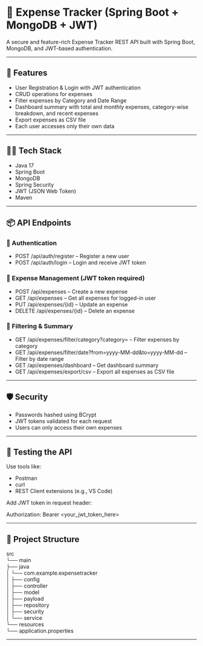 # 📝 Expense Tracker (Spring Boot + MongoDB + JWT)

A secure and feature-rich Expense Tracker REST API built with Spring Boot, MongoDB, and JWT-based authentication.

---

## 🚀 Features

- User Registration & Login with JWT authentication
- CRUD operations for expenses
- Filter expenses by Category and Date Range
- Dashboard summary with total and monthly expenses, category-wise breakdown, and recent expenses
- Export expenses as CSV file
- Each user accesses only their own data

---

## 🧑‍💻 Tech Stack

- Java 17
- Spring Boot
- MongoDB
- Spring Security
- JWT (JSON Web Token)
- Maven

---

## 📦 API Endpoints

### 🔐 Authentication

- POST /api/auth/register – Register a new user
- POST /api/auth/login – Login and receive JWT token

### 💸 Expense Management (JWT token required)

- POST /api/expenses – Create a new expense
- GET /api/expenses – Get all expenses for logged-in user
- PUT /api/expenses/{id} – Update an expense
- DELETE /api/expenses/{id} – Delete an expense

### 🔎 Filtering & Summary

- GET /api/expenses/filter/category?category=<category> – Filter expenses by category
- GET /api/expenses/filter/date?from=yyyy-MM-dd&to=yyyy-MM-dd – Filter by date range
- GET /api/expenses/dashboard – Get dashboard summary
- GET /api/expenses/export/csv – Export all expenses as CSV file

---

## 🛡️ Security

- Passwords hashed using BCrypt
- JWT tokens validated for each request
- Users can only access their own expenses

---

## 🧪 Testing the API

Use tools like:

- Postman
- curl
- REST Client extensions (e.g., VS Code)

Add JWT token in request header:

Authorization: Bearer <your_jwt_token_here>

---

## 📁 Project Structure

src  
└── main  
├── java  
│   └── com.example.expensetracker  
│       ├── config  
│       ├── controller  
│       ├── model  
│       ├── payload  
│       ├── repository  
│       ├── security  
│       └── service  
└── resources  
└── application.properties

---


